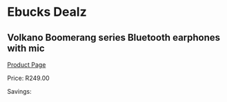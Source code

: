 
# Ebucks Dealz
## Volkano Boomerang series Bluetooth earphones with mic
[Product Page](https://www.ebucks.com/web/shop/productSelected.do?prodId=1196482178&catId=714972256)

Price: R249.00

Savings: 


	